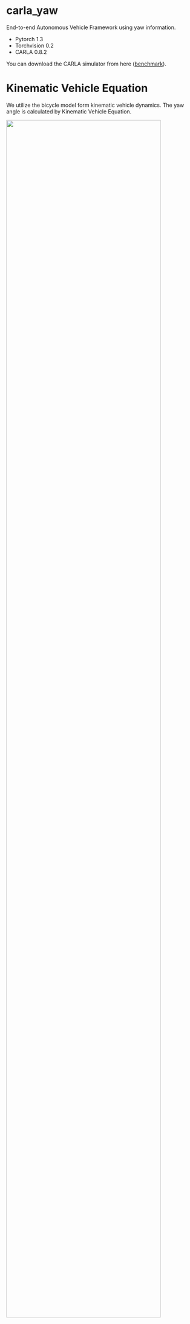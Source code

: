 

# carla_yaw


End-to-end Autonomous Vehicle Framework using yaw information.

  - Pytorch 1.3
  - Torchvision 0.2
  - CARLA 0.8.2
  
You can download the CARLA simulator from here ([benchmark]).

# Kinematic Vehicle Equation

We utilize the bicycle model form kinematic vehicle dynamics.
The yaw angle is calculated by Kinematic Vehicle Equation.

<img src="https://github.com/kimna4/carla_yaw/blob/main/Kinematic-bicycle-model-of-the-vehicle.png" width="90%"></img>

[benchmark]: <https://carla.org/2018/04/23/release-0.8.2/>
